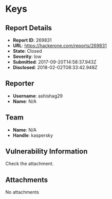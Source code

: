 # Keys

## Report Details
- **Report ID**: 269831
- **URL**: https://hackerone.com/reports/269831
- **State**: Closed
- **Severity**: low
- **Submitted**: 2017-09-20T14:58:37.943Z
- **Disclosed**: 2018-02-02T08:33:42.948Z

## Reporter
- **Username**: ashishag29
- **Name**: N/A

## Team
- **Name**: N/A
- **Handle**: kaspersky

## Vulnerability Information
Check the attachment.

## Attachments
No attachments
